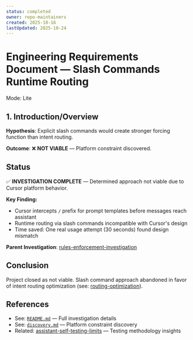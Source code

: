 ```yaml
---
status: completed
owner: repo-maintainers
created: 2025-10-16
lastUpdated: 2025-10-24
---
```


# Engineering Requirements Document — Slash Commands Runtime Routing

Mode: Lite

## 1. Introduction/Overview

**Hypothesis**: Explicit slash commands would create stronger forcing function than intent routing.

**Outcome**: ❌ **NOT VIABLE** — Platform constraint discovered.

## Status

✅ **INVESTIGATION COMPLETE** — Determined approach not viable due to Cursor platform behavior.

**Key Finding:**

- Cursor intercepts `/` prefix for prompt templates before messages reach assistant
- Runtime routing via slash commands incompatible with Cursor's design
- Time saved: One real usage attempt (30 seconds) found design mismatch

**Parent Investigation**: [rules-enforcement-investigation](../rules-enforcement-investigation/)

## Conclusion

Project closed as not viable. Slash command approach abandoned in favor of intent routing optimization (see: [routing-optimization](../routing-optimization/)).

## References

- See: [`README.md`](./README.md) — Full investigation details
- See: [`discovery.md`](./discovery.md) — Platform constraint discovery
- Related: [assistant-self-testing-limits](../assistant-self-testing-limits/) — Testing methodology insights
